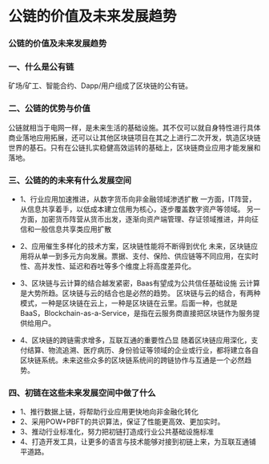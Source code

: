 # 公链的价值及未来发展趋势

### 公链的价值及未来发展趋势

### 一、什么是公有链
矿场/矿工、智能合约、Dapp/用户组成了区块链的公有链。

### 二、公链的优势与价值
公链就相当于电网一样，是未来生活的基础设施。其不仅可以就自身特性进行具体商业落地应用拓展，还可以让其他区块链项目在其之上进行二次开发，筑造区块链世界的基石。只有在公链扎实稳健高效运转的基础上，区块链商业应用才能发展和落地。

###  三、公链的的未来有什么发展空间
* 1、行业应用加速推进，从数字货币向非金融领域渗透扩散
一方面，IT阵营，从信息共享着手，以低成本建立信用为核心，逐步覆盖数字资产等领域。
另一方面，加密货币阵营从货币出发，逐渐向资产端管理、存证领域推进，并向征信和一般信息共享类应用扩散

* 2、应用催生多样化的技术方案，区块链性能将不断得到优化
未来，区块链应用将从单一到多元方向发展。票据、支付、保险、供应链等不同应用，在实时性、高并发性、延迟和吞吐等多个维度上将高度差异化。

* 3、区块链与云计算的结合越发紧密，Baas有望成为公共信任基础设施
云计算是大势所趋。区块链与云的结合也是必然的趋势。
区块链与云的结合，有两种模式，一种是区块链在云上，一种是区块链在云里。后面一种，也就是BaaS，Blockchain-as-a-Service，是指在云服务商直接把区块链作为服务提供给用户。

* 4、区块链的跨链需求增多，互联互通的重要性凸显
随着区块链应用深化，支付结算、物流追溯、医疗病历、身份验证等领域的企业或行业，都将建立各自区块链系统。未来这些众多的区块链系统间的跨链协作与互通是一个必然趋势。


### 四、初链在这些未来发展空间中做了什么

* 1、推行数据上链，将帮助行业应用更快地向非金融化转化
* 2、采用POW+PBFT的共识算法，保证了性能更高效、更加实时。
* 3、推动行业标准化，努力把初链打造成行业公共基础设施标准
* 4、打造开发工具，让更多的语言与技术能够对接到初链上来，为互联互通铺平道路。
